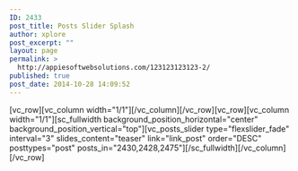 ```yaml
---
ID: 2433
post_title: Posts Slider Splash
author: xplore
post_excerpt: ""
layout: page
permalink: >
  http://appiesoftwebsolutions.com/123123123123-2/
published: true
post_date: 2014-10-28 14:09:52
---
```

[vc_row][vc_column width="1/1"][/vc_column][/vc_row][vc_row][vc_column width="1/1"][sc_fullwidth background_position_horizontal="center" background_position_vertical="top"][vc_posts_slider type="flexslider_fade" interval="3" slides_content="teaser" link="link_post" order="DESC" posttypes="post" posts_in="2430,2428,2475"][/sc_fullwidth][/vc_column][/vc_row]